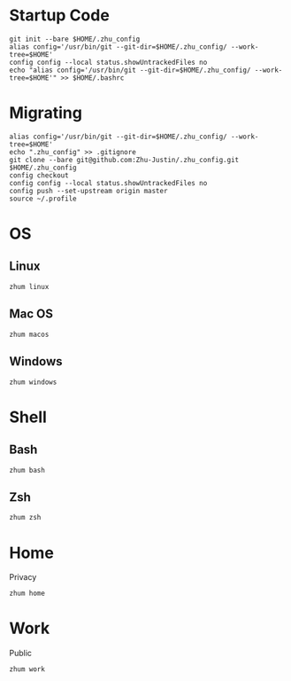 # Startup Code
```
git init --bare $HOME/.zhu_config
alias config='/usr/bin/git --git-dir=$HOME/.zhu_config/ --work-tree=$HOME'
config config --local status.showUntrackedFiles no
echo "alias config='/usr/bin/git --git-dir=$HOME/.zhu_config/ --work-tree=$HOME'" >> $HOME/.bashrc
```
# Migrating
```
alias config='/usr/bin/git --git-dir=$HOME/.zhu_config/ --work-tree=$HOME'
echo ".zhu_config" >> .gitignore
git clone --bare git@github.com:Zhu-Justin/.zhu_config.git $HOME/.zhu_config
config checkout
config config --local status.showUntrackedFiles no
config push --set-upstream origin master
source ~/.profile
```
# OS
## Linux
```
zhum linux
```
## Mac OS
```
zhum macos
```
## Windows
```
zhum windows
```
# Shell
## Bash
```
zhum bash
```
## Zsh
```
zhum zsh
```
# Home
Privacy
```
zhum home
```
# Work
Public
```
zhum work
```
